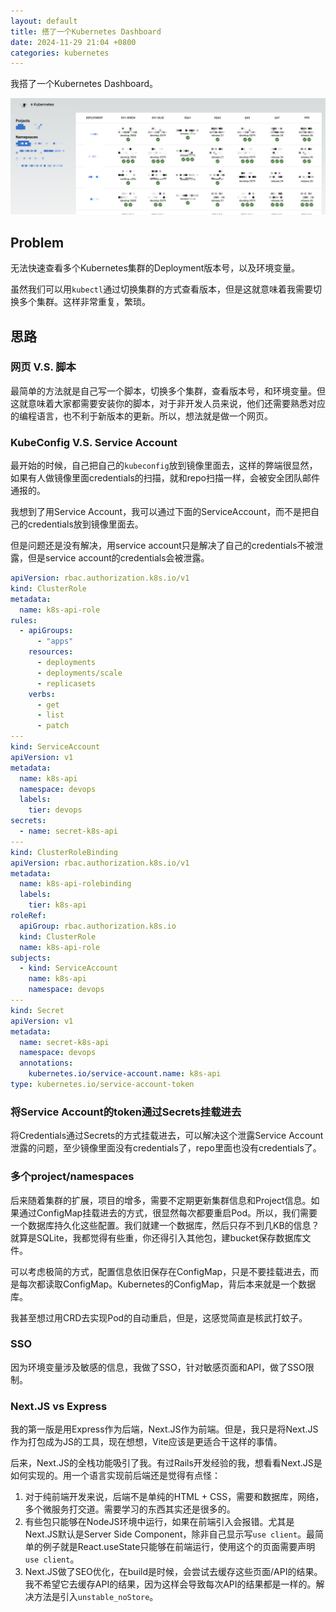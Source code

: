 ```yaml
---
layout: default
title: 搭了一个Kubernetes Dashboard
date: 2024-11-29 21:04 +0800
categories: kubernetes
---
```


我搭了一个Kubernetes Dashboard。

<img src="/images/kubernetes_dashboard.png" style="width=800px" />

## Problem

无法快速查看多个Kubernetes集群的Deployment版本号，以及环境变量。

虽然我们可以用`kubectl`通过切换集群的方式查看版本，但是这就意味着我需要切换多个集群。这样非常重复，繁琐。


## 思路


### 网页 V.S. 脚本

最简单的方法就是自己写一个脚本，切换多个集群，查看版本号，和环境变量。但这就意味着大家都需要安装你的脚本，对于非开发人员来说，他们还需要熟悉对应的编程语言，也不利于新版本的更新。所以，想法就是做一个网页。

### KubeConfig V.S. Service Account

最开始的时候，自己把自己的`kubeconfig`放到镜像里面去，这样的弊端很显然，如果有人做镜像里面credentials的扫描，就和repo扫描一样，会被安全团队邮件通报的。

我想到了用Service Account，我可以通过下面的ServiceAccount，而不是把自己的credentials放到镜像里面去。

但是问题还是没有解决，用service account只是解决了自己的credentials不被泄露，但是service account的credentials会被泄露。

```yaml
apiVersion: rbac.authorization.k8s.io/v1
kind: ClusterRole
metadata:
  name: k8s-api-role
rules:
  - apiGroups:
      - "apps"
    resources:
      - deployments
      - deployments/scale
      - replicasets
    verbs:
      - get
      - list
      - patch
---
kind: ServiceAccount
apiVersion: v1
metadata:
  name: k8s-api
  namespace: devops
  labels:
    tier: devops
secrets:
  - name: secret-k8s-api
---
kind: ClusterRoleBinding
apiVersion: rbac.authorization.k8s.io/v1
metadata:
  name: k8s-api-rolebinding
  labels:
    tier: k8s-api
roleRef:
  apiGroup: rbac.authorization.k8s.io
  kind: ClusterRole
  name: k8s-api-role
subjects:
  - kind: ServiceAccount
    name: k8s-api
    namespace: devops
---
kind: Secret
apiVersion: v1
metadata:
  name: secret-k8s-api
  namespace: devops
  annotations:
    kubernetes.io/service-account.name: k8s-api
type: kubernetes.io/service-account-token
```


### 将Service Account的token通过Secrets挂载进去

将Credentials通过Secrets的方式挂载进去，可以解决这个泄露Service Account泄露的问题，至少镜像里面没有credentials了，repo里面也没有credentials了。

### 多个project/namespaces

后来随着集群的扩展，项目的增多，需要不定期更新集群信息和Project信息。如果通过ConfigMap挂载进去的方式，很显然每次都要重启Pod。所以，我们需要一个数据库持久化这些配置。我们就建一个数据库，然后只存不到几KB的信息？就算是SQLite，我都觉得有些重，你还得引入其他包，建bucket保存数据库文件。

可以考虑极简的方式，配置信息依旧保存在ConfigMap，只是不要挂载进去，而是每次都读取ConfigMap。Kubernetes的ConfigMap，背后本来就是一个数据库。

我甚至想过用CRD去实现Pod的自动重启，但是，这感觉简直是核武打蚊子。

### SSO

因为环境变量涉及敏感的信息，我做了SSO，针对敏感页面和API，做了SSO限制。


### Next.JS vs Express

我的第一版是用Express作为后端，Next.JS作为前端。但是，我只是将Next.JS作为打包成为JS的工具，现在想想，Vite应该是更适合干这样的事情。

后来，Next.JS的全栈功能吸引了我。有过Rails开发经验的我，想看看Next.JS是如何实现的。用一个语言实现前后端还是觉得有点怪：

1. 对于纯前端开发来说，后端不是单纯的HTML + CSS，需要和数据库，网络，多个微服务打交道。需要学习的东西其实还是很多的。
2. 有些包只能够在NodeJS环境中运行，如果在前端引入会报错。尤其是Next.JS默认是Server Side Component，除非自己显示写`use client`。最简单的例子就是React.useState只能够在前端运行，使用这个的页面需要声明`use client`。
3. Next.JS做了SEO优化，在build是时候，会尝试去缓存这些页面/API的结果。我不希望它去缓存API的结果，因为这样会导致每次API的结果都是一样的。解决方法是引入`unstable_noStore`。

